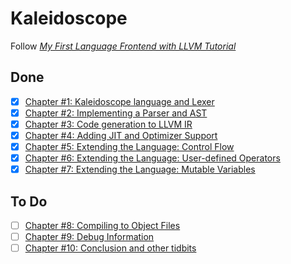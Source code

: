# Kaleidoscope

Follow [*My First Language Frontend with LLVM Tutorial*](https://llvm.org/docs/tutorial/MyFirstLanguageFrontend)

## Done

+ [x] [Chapter \#1: Kaleidoscope language and Lexer](https://llvm.org/docs/tutorial/MyFirstLanguageFrontend/LangImpl01.html)
+ [x] [Chapter \#2: Implementing a Parser and AST](https://llvm.org/docs/tutorial/MyFirstLanguageFrontend/LangImpl02.html)
+ [x] [Chapter \#3: Code generation to LLVM IR](https://llvm.org/docs/tutorial/MyFirstLanguageFrontend/LangImpl03.html)
+ [x] [Chapter \#4: Adding JIT and Optimizer Support](https://llvm.org/docs/tutorial/MyFirstLanguageFrontend/LangImpl04.html)
+ [x] [Chapter \#5: Extending the Language: Control Flow](https://llvm.org/docs/tutorial/MyFirstLanguageFrontend/LangImpl05.html)
+ [x] [Chapter \#6: Extending the Language: User-defined Operators](https://llvm.org/docs/tutorial/MyFirstLanguageFrontend/LangImpl06.html)
+ [x] [Chapter \#7: Extending the Language: Mutable Variables](https://llvm.org/docs/tutorial/MyFirstLanguageFrontend/LangImpl07.html)

## To Do

+ [ ] [Chapter \#8: Compiling to Object Files](https://llvm.org/docs/tutorial/MyFirstLanguageFrontend/LangImpl08.html)
+ [ ] [Chapter \#9: Debug Information](https://llvm.org/docs/tutorial/MyFirstLanguageFrontend/LangImpl09.html)
+ [ ] [Chapter \#10: Conclusion and other tidbits](https://llvm.org/docs/tutorial/MyFirstLanguageFrontend/LangImpl10.html)
